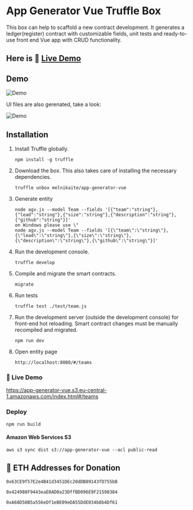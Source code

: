# App Generator Vue Truffle Box

This box can help to scaffold a new contract development.
It generates a ledger(register) contract with customizable fields, unit tests and 
ready-to-use front end Vue app with CRUD functionality.

## Here is 🚀 [Live Demo](https://app-generator-vue.s3.eu-central-1.amazonaws.com/index.html#/teams)

## Demo 

![Demo](https://www.dropbox.com/s/8t2ytlpwf78j88f/cli.gif?dl=0&raw=1 "Logo Title Text 1")

UI files are also gerenated, take a look:

![Demo](https://www.dropbox.com/s/heg0fpvvcqxboon/out.gif?dl=0&raw=1 "Logo Title Text 1")


## Installation

1. Install Truffle globally.
    ```
    npm install -g truffle
    ```

2. Download the box. This also takes care of installing the necessary dependencies.
    ```
    truffle unbox melnikaite/app-generator-vue
    ```

3. Generate entity
    ```
    node agv.js --model Team --fields '[{"team":"string"},{"lead":"string"},{"size":"string"},{"description":"string"},{"github":"string"}]'
    on Windows please use \"
    node agv.js --model Team --fields '[{\"team\":\"string\"},{\"lead\":\"string\"},{\"size\":\"string\"},{\"description\":\"string\"},{\"github\":\"string\"}]'
    ```

4. Run the development console.
    ```
    truffle develop
    ```

5. Compile and migrate the smart contracts.
    ```
    migrate
    ```

6. Run tests
    ```
    truffle test ./test/team.js
    ```

7. Run the development server (outside the development console) for front-end hot reloading. Smart contract changes must be manually recompiled and migrated.
    ```
    npm run dev
    ```

8. Open entity page
    ```
    http://localhost:8080/#/teams
    ```

### 🚀 Live Demo 
https://app-generator-vue.s3.eu-central-1.amazonaws.com/index.html#/teams

### Deploy

`npm run build`

#### Amazon Web Services S3

`aws s3 sync dist s3://app-generator-vue --acl public-read`

## 💸 ETH Addresses for Donation

`0x63CE9f57E2e4B41d3451DEc20dDB89143fD755bB`

`0x424988F9443eaE0AD0a23DffBD096E9F21598384`

`0xA68D58B5a556eDf1eBE09eDA55DdE034b8b4Df61`
